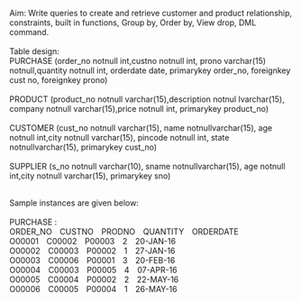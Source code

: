 Aim: Write queries to create and retrieve customer and product relationship, constraints, built in functions, Group by, Order by, View drop, DML command.
<br>
<br>Table design:
<br>PURCHASE (order_no notnull int,custno notnull int, prono varchar(15) notnull,quantity notnull int, orderdate date, primarykey order_no, foreignkey cust no, foreignkey prono)
<br><br>PRODUCT (product_no notnull varchar(15),description notnul lvarchar(15), company notnull varchar(15),price notnull int, primarykey product_no)
<br><br>CUSTOMER (cust_no notnull varchar(15), name notnullvarchar(15), age notnull int,city notnull varchar(15), pincode notnull int, state notnullvarchar(15), primarykey cust_no)
<br><br>SUPPLIER (s_no notnull varchar(10), sname notnullvarchar(15), age notnull int,city notnull varchar(15), primarykey sno)

<br>Sample instances are given below:
<br><br>PURCHASE :
<br>ORDER_NO&emsp;CUSTNO&emsp;PRODNO&emsp;QUANTITY&emsp;ORDERDATE
<br>O00001&emsp;C00002&emsp;P00003&emsp;2&emsp;20-JAN-16
<br>O00002&emsp;C00003&emsp;P00002&emsp;1&emsp;27-JAN-16
<br>O00003&emsp;C00006&emsp;P00001&emsp;3&emsp;20-FEB-16
<br>O00004&emsp;C00003&emsp;P00005&emsp;4&emsp;07-APR-16
<br>O00005&emsp;C00004&emsp;P00002&emsp;2&emsp;22-MAY-16
<br>O00006&emsp;C00005&emsp;P00004&emsp;1&emsp;26-MAY-16
